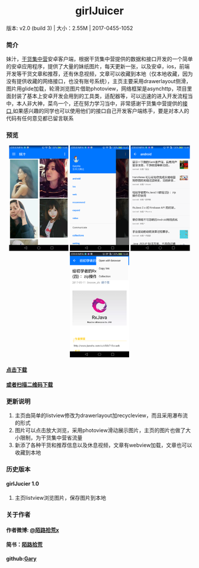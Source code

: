 <h1 align="center">girlJuicer</h1>

版本: v2.0 (build 3) | 大小：2.55M | 2017-0455-1052

### 简介

妹汁，[干货集中营](http://gank.io/)安卓客户端，根据干货集中营提供的数据和接口开发的一个简单的安卓应用程序，提供了大量的妹纸图片，每天更新一张，以及安卓，ios，前端开发等干货文章和推荐，还有休息视频，文章可以收藏到本地（仅本地收藏，因为没有提供收藏的网络接口，也没有账号系统），主页主要采用drawerlayout侧滑，图片用glide加载，轮滑浏览图片借助photoview，网络框架是asynchttp，项目里面封装了基本上安卓开发会用到的工具类，适配器等，可以迅速的进入开发流程当中，本人非大神，菜鸟一个，还在努力学习当中，非常感谢干货集中营提供的[接口](http://gank.io/api),如果感兴趣的同学也可以使用他们的接口自己开发客户端练手，要是对本人的代码有任何意见都已留言联系

### 预览

<p align="center">

<img src="https://github.com/molushihuang/girlJuicer/blob/master/Screenshots/Screenshot_2017-05-12-16-46-57.png" width="160"/>

<img src="https://github.com/molushihuang/girlJuicer/blob/master/Screenshots/Screenshot_2017-05-12-16-47-58.png" width="160"/>

<img src="https://github.com/molushihuang/girlJuicer/blob/master/Screenshots/Screenshot_2017-05-12-16-48-07.png" width="160"/>

<img src="https://github.com/molushihuang/girlJuicer/blob/master/Screenshots/Screenshot_2017-05-12-16-48-26.png" width="160"/>
</p>

#### [点击下载](https://pro-app-qn.fir.im/a547355a46b5424d6e2a5317b150e580efedce40.apk?attname=meizhi2.0.apk_2.0.apk&e=1494578310&token=LOvmia8oXF4xnLh0IdH05XMYpH6ENHNpARlmPc-T:IYBzokNCe5ztN74OQXdA9v8j9kg=)

#### [或者扫描二维码下载](https://fir.im/a5qk)

### 更新说明

1. 主页由简单的listview修改为drawerlayout加recycleview，而且采用瀑布流的形式
2. 图片可以点击放大浏览，采用photoview滑动展示图片，主页的图片也做了大小限制，为干货集中营省流量
3. 新添了各种干货和推荐信息以及休息视频，文章有webview加载，文章也可以收藏到本地

### 历史版本

#### girlJucier 1.0
1. 主页listview浏览图片，保存图片到本地

### 关于作者

#### 作者微博: [@陌路拾荒x](http://weibo.com/u/2514983100?refer_flag=1001030101_)
#### 简书：[陌路拾荒](http://www.jianshu.com/u/35b781153efb)
#### github:[Gary](https://github.com/molushihuang)



